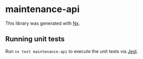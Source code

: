 # maintenance-api

This library was generated with [Nx](https://nx.dev).

## Running unit tests

Run `nx test maintenance-api` to execute the unit tests via [Jest](https://jestjs.io).
